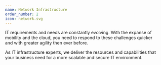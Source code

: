 ```yaml
---
name: Network Infrastructure
order_number: 2
icon: network.svg
---
```

<p class="mb-4">IT requirements and needs are constantly evolving. With the expanse of mobility and the cloud, you need to respond to these challenges quicker and with greater agility then ever before.</p>
<p>As IT infrastructure experts, we deliver the resources and capabilities that your business need for a more scalable and secure IT environment.</p>